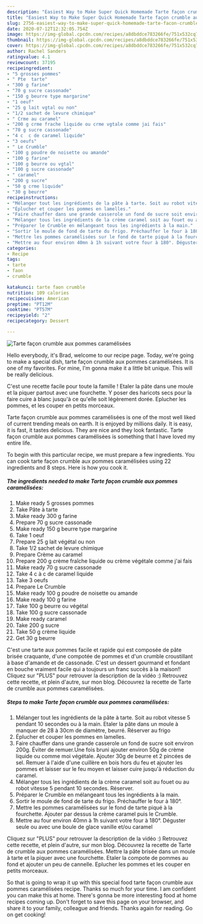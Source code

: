 ```yaml
---
description: "Easiest Way to Make Super Quick Homemade Tarte façon crumble aux pommes caramélisées"
title: "Easiest Way to Make Super Quick Homemade Tarte façon crumble aux pommes caramélisées"
slug: 2756-easiest-way-to-make-super-quick-homemade-tarte-facon-crumble-aux-pommes-caramelisees
date: 2020-07-12T12:32:05.754Z
image: https://img-global.cpcdn.com/recipes/a8dbddce783266fe/751x532cq70/tarte-facon-crumble-aux-pommes-caramelisees-photo-principale-de-la-recette.jpg
thumbnail: https://img-global.cpcdn.com/recipes/a8dbddce783266fe/751x532cq70/tarte-facon-crumble-aux-pommes-caramelisees-photo-principale-de-la-recette.jpg
cover: https://img-global.cpcdn.com/recipes/a8dbddce783266fe/751x532cq70/tarte-facon-crumble-aux-pommes-caramelisees-photo-principale-de-la-recette.jpg
author: Rachel Sanders
ratingvalue: 4.1
reviewcount: 37195
recipeingredient:
- "5 grosses pommes"
- " Pte  tarte"
- "300 g farine"
- "70 g sucre cassonade"
- "150 g beurre type margarine"
- "1 oeuf"
- "25 g lait vgtal ou non"
- "1/2 sachet de levure chimique"
- " Crme au caramel"
- "200 g crme frache liquide ou crme vgtale comme jai fais"
- "70 g sucre cassonade"
- "4 c  c de caramel liquide"
- "3 oeufs"
- " Le Crumble"
- "100 g poudre de noisette ou amande"
- "100 g farine"
- "100 g beurre ou vgtal"
- "100 g sucre cassonade"
- " caramel"
- "200 g sucre"
- "50 g crme liquide"
- "30 g beurre"
recipeinstructions:
- "Mélanger tout les ingrédients de la pâte à tarte. Soit au robot vitesse 5 pendant 10 secondes ou à la main. Etaler la pâte dans un moule à manquer de 28 à 30cm de diamètre, beurré. Réserver au frigo"
- "Éplucher et couper les pommes en lamelles."
- "Faire chauffer dans une grande casserole un fond de sucre soit environ 200g. Éviter de remuer.Une fois bruni ajouter environ 50g de crème liquide ou comme moi végétale. Ajouter 30g de beurre et 2 pincées de sel. Remuer à l&#39;aide d&#39;une cuillère en bois hors du feu et ajouter les pommes et laisser sur le feu moyen et laisser cuire jusqu&#39;à réduction du caramel."
- "Mélanger tous les ingrédients de la crème caramel soit au fouet ou au robot vitesse 5 pendant 10 secondes. Réserver."
- "Préparer le Crumble en mélangeant tous les ingrédients à la main."
- "Sortir le moule de fond de tarte du frigo. Préchauffer le four à 180°."
- "Mettre les pommes caramélisées sur le fond de tarte piqué à la fourchette. Ajouter par dessus la crème caramel puis le Crumble."
- "Mettre au four environ 40mn à 1h suivant votre four à 180°. Déguster seule ou avec une boule de glace vanille et/ou caramel"
categories:
- Recipe
tags:
- tarte
- faon
- crumble

katakunci: tarte faon crumble 
nutrition: 109 calories
recipecuisine: American
preptime: "PT12M"
cooktime: "PT57M"
recipeyield: "2"
recipecategory: Dessert

---
```



![Tarte façon crumble aux pommes caramélisées](https://img-global.cpcdn.com/recipes/a8dbddce783266fe/751x532cq70/tarte-facon-crumble-aux-pommes-caramelisees-photo-principale-de-la-recette.jpg)

Hello everybody, it's Brad, welcome to our recipe page. Today, we're going to make a special dish, tarte façon crumble aux pommes caramélisées. It is one of my favorites. For mine, I'm gonna make it a little bit unique. This will be really delicious.

C&#39;est une recette facile pour toute la famille ! Etaler la pâte dans une moule et la piquer partout avec une fourchette. Y poser des haricots secs pour la faire cuire à blanc jusqu&#39;à ce qu&#39;elle soit légèrement dorée. Eplucher les pommes, et les couper en petits morceaux.

Tarte façon crumble aux pommes caramélisées is one of the most well liked of current trending meals on earth. It is enjoyed by millions daily. It is easy, it is fast, it tastes delicious. They are nice and they look fantastic. Tarte façon crumble aux pommes caramélisées is something that I have loved my entire life.


To begin with this particular recipe, we must prepare a few ingredients. You can cook tarte façon crumble aux pommes caramélisées using 22 ingredients and 8 steps. Here is how you cook it.

<!--inarticleads1-->

##### The ingredients needed to make Tarte façon crumble aux pommes caramélisées:

1. Make ready 5 grosses pommes
1. Take  Pâte à tarte
1. Make ready 300 g farine
1. Prepare 70 g sucre cassonade
1. Make ready 150 g beurre type margarine
1. Take 1 oeuf
1. Prepare 25 g lait végétal ou non
1. Take 1/2 sachet de levure chimique
1. Prepare  Crème au caramel
1. Prepare 200 g crème fraîche liquide ou crème végétale comme j&#39;ai fais
1. Make ready 70 g sucre cassonade
1. Take 4 c à c de caramel liquide
1. Take 3 oeufs
1. Prepare  Le Crumble
1. Make ready 100 g poudre de noisette ou amande
1. Make ready 100 g farine
1. Take 100 g beurre ou végétal
1. Take 100 g sucre cassonade
1. Make ready  caramel
1. Take 200 g sucre
1. Take 50 g crème liquide
1. Get 30 g beurre


C&#39;est une tarte aux pommes facile et rapide qui est composée de pâte brisée craquante, d&#39;une compotée de pommes et d&#39;un crumble croustillant à base d&#39;amande et de cassonade. C&#39;est un dessert gourmand et fondant en bouche vraiment facile qui a toujours un franc succès à la maison!! Cliquez sur &#34;PLUS&#34; pour retrouver la description de la vidéo :) Retrouvez cette recette, et plein d&#39;autre, sur mon blog. Découvrez la recette de Tarte de crumble aux pommes caramélisées. 

<!--inarticleads2-->

##### Steps to make Tarte façon crumble aux pommes caramélisées:

1. Mélanger tout les ingrédients de la pâte à tarte. Soit au robot vitesse 5 pendant 10 secondes ou à la main. Etaler la pâte dans un moule à manquer de 28 à 30cm de diamètre, beurré. Réserver au frigo
1. Éplucher et couper les pommes en lamelles.
1. Faire chauffer dans une grande casserole un fond de sucre soit environ 200g. Éviter de remuer.Une fois bruni ajouter environ 50g de crème liquide ou comme moi végétale. Ajouter 30g de beurre et 2 pincées de sel. Remuer à l&#39;aide d&#39;une cuillère en bois hors du feu et ajouter les pommes et laisser sur le feu moyen et laisser cuire jusqu&#39;à réduction du caramel.
1. Mélanger tous les ingrédients de la crème caramel soit au fouet ou au robot vitesse 5 pendant 10 secondes. Réserver.
1. Préparer le Crumble en mélangeant tous les ingrédients à la main.
1. Sortir le moule de fond de tarte du frigo. Préchauffer le four à 180°.
1. Mettre les pommes caramélisées sur le fond de tarte piqué à la fourchette. Ajouter par dessus la crème caramel puis le Crumble.
1. Mettre au four environ 40mn à 1h suivant votre four à 180°. Déguster seule ou avec une boule de glace vanille et/ou caramel


Cliquez sur &#34;PLUS&#34; pour retrouver la description de la vidéo :) Retrouvez cette recette, et plein d&#39;autre, sur mon blog. Découvrez la recette de Tarte de crumble aux pommes caramélisées. Mettre la pâte brisée dans un moule à tarte et la piquer avec une fourchette. Etaler la compote de pommes au fond et ajouter un peu de cannelle. Eplucher les pommes et les couper en petits morceaux. 

So that is going to wrap it up with this special food tarte façon crumble aux pommes caramélisées recipe. Thanks so much for your time. I am confident you can make this at home. There's gonna be more interesting food at home recipes coming up. Don't forget to save this page on your browser, and share it to your family, colleague and friends. Thanks again for reading. Go on get cooking!

